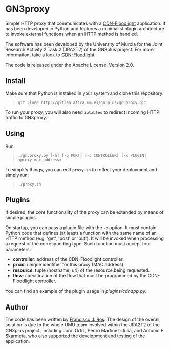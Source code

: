 # GN3proxy

Simple HTTP proxy that communicates with a [CDN-Floodlight][cdn] application.
It has been developed in Python and features a minimalist plugin architecture
to invoke external functions when an HTTP method is handled.

The software has been developed by the University of Murcia for the Joint
Research Activity 2 Task 2 (JRA2T2) of the GN3plus project. For more
information, take a look to [CDN-Floodlight][cdn].

The code is released under the Apache License, Version 2.0.

  [cdn]: http://gitlab.atica.um.es/gn3plus/cdnfloodlight/blob/master/README.md

## Install

Make sure that Python is installed in your system and clone this repository:

> `git clone http://gitlab.atica.um.es/gn3plus/gn3proxy.git`

To run your proxy, you will also need `iptables` to redirect incoming HTTP
traffic to GN3proxy.

## Using

Run:

> `./gn3proxy.py [-h] [-p PORT] [-c CONTROLLER] [-x PLUGIN] <proxy_mac_address>`

To simplify things, you can edit `proxy.sh` to reflect your deployment and
simply run:

> `./proxy.sh`

## Plugins

If desired, the core functionality of the proxy can be extended by means of
simple plugins.

On startup, you can pass a plugin file with the `-x` option. It must contain
Python code that defines (at least) a function with the same name of an HTTP
method (e.g. 'get', 'post' or 'put'). It will be invoked when processing a
request of the corresponding type. Such function must accept four parameters:

* **controller**: address of the CDN-Floodlight controller.
* **prxid**: unique identifier for this proxy (MAC address).
* **resource**: tuple (hostname, uri) of the resource being requested.
* **flow**: specification of the flow that must be programmed by the
CDN-Floodlight controller.

You can find an example of the plugin usage in *plugins/cdnapp.py*.
 
## Author

The code has been written by [Francisco J. Ros](http://masimum.inf.um.es/fjrm).
The design of the overall solution is due to the whole UMU team involved within
the JRA2T2 of the GN3plus project, including Jordi Ortiz, Pedro Martinez-Julia,
and Antonio F. Skarmeta, who also supported the development and testing of the
application.
